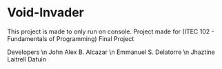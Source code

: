# Void-Invader

This project is made to only run on console.
Project made for (ITEC 102 - Fundamentals of Programming) Final Project

Developers \n
John Alex B. Alcazar \n
Emmanuel S. Delatorre \n
Jhaztine Laitrell Datuin
